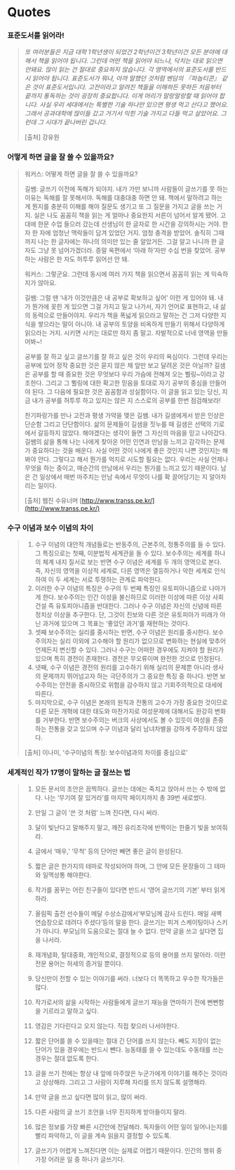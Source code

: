 # Quotes

### 표준도서를 읽어라!

> _또 여러분들은 지금 대학 1학년생이 되었건 2학년이건 3학년이건 모든 분야에 대해서 책을 읽어야 됩니다. 그런데 어떤 책을 읽어야 되느냐, 닥치는 대로 읽으면 안돼요. 많이 읽는 건 절대로 중요하지 않습니다. 각 영역에서의 표준도서를 반드시 읽어야 됩니다. 표준도서가 뭐냐, 아까 말했던 것처럼 벤담의 『파놉티콘』 같은 것이 표준도서입니다. 고전이라고 알려진 책들을 이해하든 못하든 처음부터 끝까지 통독하는 것이 굉장히 중요합니다. 이게 머리가 말랑말랑할 때 읽어야 합니다. 사실 우리 세대에서는 특별한 기술 하나만 있으면 평생 먹고 산다고 했어요. 그래서 공과대학에 많이들 갔고 거기서 익힌 기술 가지고 다들 먹고 살았어요. 그런데 그 시대가 끝나버린 겁니다._
>
> \[출처\] 강유원

### 어떻게 하면 글을 잘 쓸 수 있을까요?

> 워커스: 어떻게 하면 글을 잘 쓸 수 있을까요?
>
> 길쌤: 글쓰기 이전에 독해가 되야지. 내가 가만 보니까 사람들이 글쓰기를 못 하는 이유는 독해를 잘 못해서야. 독해를 대충대충 하면 안 돼. 책에서 말하려고 하는 게 뭔지를 충분히 이해를 해야 질문도 생기고 또 그 질문을 가지고 글을 쓰는 거지. 실은 나도 꼼꼼히 책을 읽는 게 얼마나 중요한지 서른이 넘어서 알게 됐어. 고대에 한문 수업 들으러 갔는데 선생님이 한 글자로 한 시간을 강의하시는 거야. 한 자 한 자에 엄청난 맥락들이 담겨 있었던 거지. 엄청 충격을 받았어. 솔직히 그때까지 나는 한 글자에는 하나의 의미만 있는 줄 알았거든. 그걸 알고 나니까 한 글자도 그냥 못 넘어가겠더라. 증말 옥편에서 ‘아래 하’자만 수십 번을 찾았어. 공부하는 사람은  한 자도 허투루 읽어선 안 돼.
>
> 워커스: 그렇군요. 그런데 동시에 여러 가지 책을 읽으면서 꼼꼼히 읽는 게 익숙하지가 않아요.
>
> 길쌤: 그럴 땐 ‘내가 이것만큼은 내 공부로 확보하고 싶어’ 이런 게 있어야 돼. 내가 뭔가에 꽂힌 게 있으면 그걸 가지고 밀고 나가서, 자기 언어로 표현하고, 내 삶의 동력으로 만들어야지. 우리가 책을 폭넓게 읽으라고 말하는 건 그저 다양한 지식을 쌓으라는 말이 아니야. 내 공부의 토양을 비옥하게 만들기 위해서 다양하게 읽으라는 거지. 시키면 시키는 대로만 하지 좀 말고. 자발적으로 너네 영역을 만들어봐~!
>
> 공부를 잘 하고 싶고 글쓰기를 잘 하고 싶은 것이 우리의 욕심이다. 그런데 우리는 공부에 있어 정작 중요한 것은 묻지 않은 채 앞만 보고 달려온 것은 아닐까? 길샘은 공부를 할 때 중요한 것은 무엇보다 우리 가슴에 전해져 오는 쀨링~이라고 강조한다. 그리고 그 쀨링에 대한 확고한 믿음을 토대로 자기 공부의 중심을 만들어야 된다. 그 다음에 필요한 것은 꼼꼼함과 성실함이다. 이 글을 읽고 있는 당신, 지금 내가 공부를 허투루 하고 있지는 않은 지 스스로의 공부를 한번 점검해보라!
>
> 찬기파랑가를 만나 고전과 평생 가약을 맺은 길쌤. 내가 길샘에게서 받은 인상은 단순함 그리고 단단함이다. 삶의 문제들이 길샘을 짓누를 때 길샘은 선택의 기로에서 갈등하지 않았다. 해야겠다는 생각이 들면 그 자신의 마음을 믿고 나아갔다. 길쌤의 삶을 통해 나는 나에게 찾아온 어떤 인연과 만남을 느끼고 감각하는 문제가 중요하다는 것을 배운다. 사실 어떤 것이 나에게 좋은 것인지 나쁜 것인지는 해봐야 안다. 그렇다고 해서 뭔가를 억지로 시도할 필요는 없다. 우리는 사실 언제나 무엇을 하는 중이고, 매순간의 만남에서 우리는 뭔가를 느끼고 있기 때문이다. 남은 건 일상에서 매번 마주치는 만남 속에서 무엇이 나를 확 끌어당기는 지 알아차리는 일이다.
>
> \[출처\] 웹진 수유너머 [http://www.transs.pe.kr/](http://www.transs.pe.kr/)

### 수구 이념과 보수 이념의 차이

> 1. 수구 이념의 대안적 개념들로는 반동주의, 근본주의, 정통주의를 들 수 있다. 그 특징으로는 첫째, 이분법적 세계관을 들 수 있다. 보수주의는 세계를 하나의 체계 내지 질서로 보는 반면 수구 이념은 세계를 두 개의 영역으로 본다. 즉, 자신의 영역을 이상적 세계로, 다른 영역은 열등하거나 악한 세계로 인식하여 이 두 세계는 서로 투쟁하는 관계로 파악한다.
> 2. 이러한 수구 이념의 특징은 수구의 두 번째 특징인 유토피아니즘으로 나아가게 한다. 보수주의는 인간 이성을 불신하므로 이러한 이성에 따른 이상 사회 건설 즉 유토피아니즘을 반대한다. 그러나 수구 이념은 자신의 신념에 따른 정치상 이상을 추구한다. 단, 그것이 진보와 다른 것은 유토피아가 미래가 아닌 과거에 있으며 그 목표는 ‘좋았던 과거’를 재현하는 것이다.
> 3. 셋째 보수주의는 실리를 중시하는 반면, 수구 이념은 원리를 중시한다. 보수주의자는 실리 이외에 고수해야 할 원리가 없으므로 변화하는 현실에 맞추어 언제든지 변신할 수 있다. 그러나 수구는 어떠한 경우에도 지켜야 할 원리가 있으며 특히 경전이 존재한다. 경전은 무오류이며 완전한 것으로 인정된다.
> 4. 넷째, 수구 이념은 경전의 원리를 고수하기 위해 실리의 문제뿐 아니라 생사의 문제까지 뛰어넘고자 하는 극단주의가 그 중요한 특징 중 하나다. 반면 보수주의는 안전을 중시하므로 위험을 감수하지 않고 기회주의적으로 대세에 따른다.
> 5. 마지막으로, 수구 이념은 본래의 원칙과 전통의 고수가 가장 중요한 것이므로 다른 모든 개혁에 대한 태도와 마찬가지로 여성문제에 대해서도 완강히 변화를 거부한다. 반면 보수주의는 버크의 사상에서도 볼 수 있듯이 여성을 존중하는 전통을 갖고 있으며 수구 이념과 달리 남녀차별을 강하게 주장하지 않았다.
>
> \[출처\] 이나미, ‘수구이념의 특징: 보수이념과의 차이를 중심으로’

### 세계적인 작가 17명이 말하는 글 잘쓰는 법

> 1. 모든 문서의 초안은 끔찍하다. 글쓰는 데에는 죽치고 앉아서 쓰는 수 밖에 없다. 나는 ‘무기여 잘 있거라’를 마지막 페이지까지 총 39번 새로썼다. 
>
> 2. 만일 그 글이 ‘쓴 것 처럼’ 느껴 진다면, 다시 써라.
>
> 3. 달이 빛난다고 말해주지 말고, 깨진 유리조각에 반짝이는 한줄기 빛을 보여줘라.
>
> 4. 글에서 ‘매우,’ ‘무척’ 등의 단어만 빼면 좋은 글이 완성된다.
>
> 5. 짧은 글은 한가지의 테마로 작성되어야 하며, 그 안에 모든 문장들이 그 테마와 일맥상통 해야한다. 
>
> 6. 작가를 꿈꾸는 어린 친구들이 있다면 반드시 ‘영어 글쓰기의 기본’ 부터 읽게하라.
>
> 7. 올림픽 출전 선수들이 메달 수상소감에서‘부모님께 감사 드린다. 매일 새벽 연습장으로 데려다 주셨다’등의 말을 한다. 글쓰기는 피겨 스케이팅이나 스키가 아니다. 부모님의 도움으로는 절대 늘 수 없다. 만약 글을 쓰고 싶다면 집을 나서라.
>
> 8. 재개념화, 탈대중화, 개인적으로, 결정적으로 등의 용어를 쓰지 말아라. 이런 전문 용어는 허세의 증거일 뿐이다.
>
> 9. 당신만이 전할 수 있는 이야기를 써라. 너보다 더 똑똑하고 우수한 작가들은 많다.
>
> 10. 작가로서의 삶을 시작하는 사람들에게 글쓰기 재능을 연마하기 전에 뻔뻔함을 기르라고 말하고 싶다.
>
> 11. 영감은 기다린다고 오지 않는다. 직접 찾으러 나서야한다.
>
> 12. 짧은 단어를 쓸 수 있을때는 절대 긴 단어를 쓰지 않는다. 빼도 지장이 없는 단어가 있을 경우에는 반드시 뺀다. 능동태를 쓸 수 있는데도 수동태를 쓰는 경우는 절대 없도록 한다.
>
> 13. 글을 쓰기 전에는 항상 내 앞에 마주앉은 누군가에게 이야기를 해주는 것이라고 상상해라. 그리고 그 사람이 지루해 자리를 뜨지 않도록 설명해라.
>
> 14. 만약 글을 쓰고 싶다면 많이 읽고, 많이 써라.
>
> 15. 다른 사람의 글 쓰기 조언을 너무 진지하게 받아들이지 말라.
>
> 16. 많은 정보를 가장 빠른 시간안에 전달해라. 독자들이 어떤 일이 일어나는지를 빨리 파악하고, 이 글을 계속 읽을지 결정할 수 있도록.
>
> 17. 글쓰기가 어렵게 느껴진다면 이는 실제로 어렵기 때문이다. 인간의 행위 중 가장 어려운 일 중 하나가 글쓰기다.



